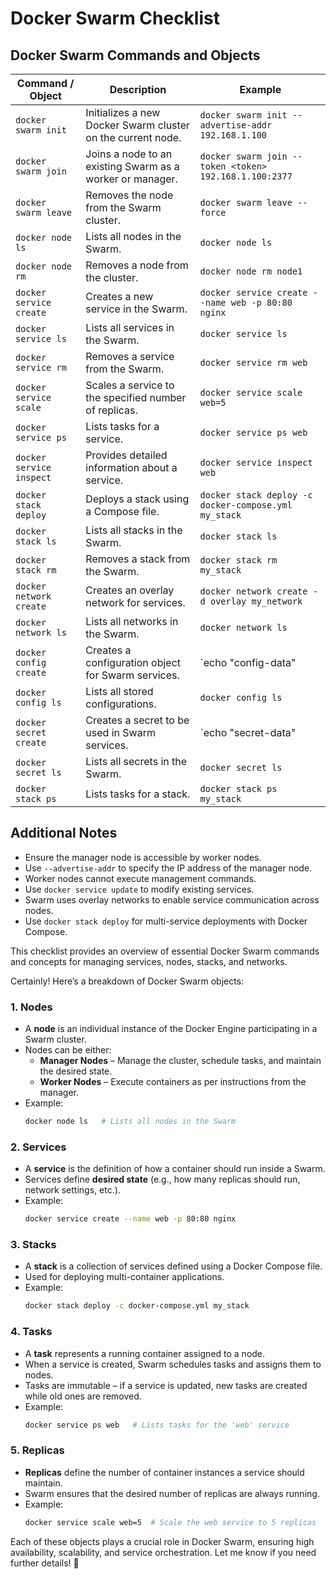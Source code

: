 # Docker Swarm Checklist

## Docker Swarm Commands and Objects

| Command / Object | Description | Example |
|------------------|-------------|---------|
| `docker swarm init` | Initializes a new Docker Swarm cluster on the current node. | `docker swarm init --advertise-addr 192.168.1.100` |
| `docker swarm join` | Joins a node to an existing Swarm as a worker or manager. | `docker swarm join --token <token> 192.168.1.100:2377` |
| `docker swarm leave` | Removes the node from the Swarm cluster. | `docker swarm leave --force` |
| `docker node ls` | Lists all nodes in the Swarm. | `docker node ls` |
| `docker node rm` | Removes a node from the cluster. | `docker node rm node1` |
| `docker service create` | Creates a new service in the Swarm. | `docker service create --name web -p 80:80 nginx` |
| `docker service ls` | Lists all services in the Swarm. | `docker service ls` |
| `docker service rm` | Removes a service from the Swarm. | `docker service rm web` |
| `docker service scale` | Scales a service to the specified number of replicas. | `docker service scale web=5` |
| `docker service ps` | Lists tasks for a service. | `docker service ps web` |
| `docker service inspect` | Provides detailed information about a service. | `docker service inspect web` |
| `docker stack deploy` | Deploys a stack using a Compose file. | `docker stack deploy -c docker-compose.yml my_stack` |
| `docker stack ls` | Lists all stacks in the Swarm. | `docker stack ls` |
| `docker stack rm` | Removes a stack from the Swarm. | `docker stack rm my_stack` |
| `docker network create` | Creates an overlay network for services. | `docker network create -d overlay my_network` |
| `docker network ls` | Lists all networks in the Swarm. | `docker network ls` |
| `docker config create` | Creates a configuration object for Swarm services. | `echo "config-data" | docker config create my_config -` |
| `docker config ls` | Lists all stored configurations. | `docker config ls` |
| `docker secret create` | Creates a secret to be used in Swarm services. | `echo "secret-data" | docker secret create my_secret -` |
| `docker secret ls` | Lists all secrets in the Swarm. | `docker secret ls` |
| `docker stack ps` | Lists tasks for a stack. | `docker stack ps my_stack` |

## Additional Notes
- Ensure the manager node is accessible by worker nodes.
- Use `--advertise-addr` to specify the IP address of the manager node.
- Worker nodes cannot execute management commands.
- Use `docker service update` to modify existing services.
- Swarm uses overlay networks to enable service communication across nodes.
- Use `docker stack deploy` for multi-service deployments with Docker Compose.

This checklist provides an overview of essential Docker Swarm commands and concepts for managing services, nodes, stacks, and networks.

Certainly! Here’s a breakdown of Docker Swarm objects:

### 1. **Nodes**
   - A **node** is an individual instance of the Docker Engine participating in a Swarm cluster.
   - Nodes can be either:
     - **Manager Nodes** – Manage the cluster, schedule tasks, and maintain the desired state.
     - **Worker Nodes** – Execute containers as per instructions from the manager.
   - Example: 
     ```sh
     docker node ls   # Lists all nodes in the Swarm
     ```

### 2. **Services**
   - A **service** is the definition of how a container should run inside a Swarm.
   - Services define **desired state** (e.g., how many replicas should run, network settings, etc.).
   - Example:
     ```sh
     docker service create --name web -p 80:80 nginx
     ```

### 3. **Stacks**
   - A **stack** is a collection of services defined using a Docker Compose file.
   - Used for deploying multi-container applications.
   - Example:
     ```sh
     docker stack deploy -c docker-compose.yml my_stack
     ```

### 4. **Tasks**
   - A **task** represents a running container assigned to a node.
   - When a service is created, Swarm schedules tasks and assigns them to nodes.
   - Tasks are immutable – if a service is updated, new tasks are created while old ones are removed.
   - Example:
     ```sh
     docker service ps web   # Lists tasks for the 'web' service
     ```

### 5. **Replicas**
   - **Replicas** define the number of container instances a service should maintain.
   - Swarm ensures that the desired number of replicas are always running.
   - Example:
     ```sh
     docker service scale web=5  # Scale the web service to 5 replicas
     ```

Each of these objects plays a crucial role in Docker Swarm, ensuring high availability, scalability, and service orchestration. Let me know if you need further details! 🚀
